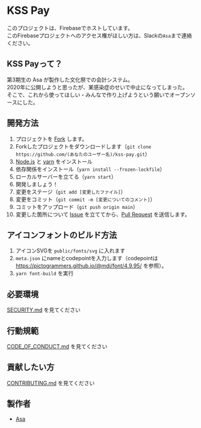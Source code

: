# KSS Pay

このプロジェクトは、Firebaseでホストしています。<br>
このFirebaseプロジェクトへのアクセス権がほしい方は、Slackの`Asa`まで連絡ください。

## KSS Payって？
第3期生の Asa が製作した文化祭での会計システム。<br>
2020年に公開しようと思ったが、某感染症のせいで中止になってしまった。<br>
そこで、これから使ってほしい・みんなで作り上げようという願いでオープンソースにした。

## 開発方法
1. プロジェクトを [Fork](https://github.com/kss-pc-club/kss-pay/fork) します。
2. Forkしたプロジェクトをダウンロードします（`git clone https://github.com/(あなたのユーザー名)/kss-pay.git`）
3. [Node.js](https://nodejs.org/ja/) と [yarn](https://classic.yarnpkg.com/ja/) をインストール
4. 依存関係をインストール（`yarn install --frozen-lockfile`）
5. ローカルサーバーを立てる（`yarn start`）
6. 開発しましょう！
7. 変更をステージ（`git add [変更したファイル]`）
8. 変更をコミット（`git commit -m [変更についてのコメント]`）
9. コミットをアップロード（`git push origin main`）
10. 変更した箇所について [Issue](https://github.com/kss-pc-club/kss-pay/issues) を立ててから、[Pull Request](https://github.com/kss-pc-club/kss-pay/pulls) を送信します。

## アイコンフォントのビルド方法
1. アイコンSVGを `public/fonts/svg` に入れます
2. `meta.json` にnameとcodepointを入力します（codepointは https://pictogrammers.github.io/@mdi/font/4.9.95/ を参照）。
3. `yarn font-build` を実行

## 必要環境
[SECURITY.md](./SECURITY.md) を見てください

## 行動規範
[CODE_OF_CONDUCT.md](./CODE_OF_CONDUCT.md) を見てください

## 貢献したい方
[CONTRIBUTING.md](./CONTRIBUTING.md) を見てください

## 製作者
 - [Asa](https://github.com/a01sa01to/)
